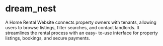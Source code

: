 # dream_nest
A Home Rental Website connects property owners with tenants, allowing users to browse listings, filter searches, and contact landlords. It streamlines the rental process with an easy- to-use interface for property listings, bookings, and secure payments.
